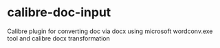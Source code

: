 calibre-doc-input
=================

Calibre plugin for converting doc via docx using microsoft  wordconv.exe tool and calibre docx transformation
